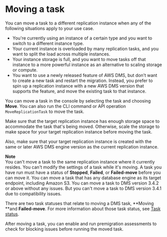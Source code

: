 # Moving a task<a name="CHAP_Tasks.Moving"></a>

You can move a task to a different replication instance when any of the following situations apply to your use case\.
+ You're currently using an instance of a certain type and you want to switch to a different instance type\.
+ Your current instance is overloaded by many replication tasks, and you want to split the load across multiple instances\.
+ Your instance storage is full, and you want to move tasks off that instance to a more powerful instance as an alternative to scaling storage or compute\.
+ You want to use a newly released feature of AWS DMS, but don’t want to create a new task and restart the migration\. Instead, you prefer to spin up a replication instance with a new AWS DMS version that supports the feature, and move the existing task to that instance\.

You can move a task in the console by selecting the task and choosing **Move**\. You can also run the CLI command or API operation `MoveReplicationTask` to move the task\. 

Make sure that the target replication instance has enough storage space to accommodate the task that's being moved\. Otherwise, scale the storage to make space for your target replication instance before moving the task\.

Also, make sure that your target replication instance is created with the same or later AWS DMS engine version as the current replication instance\. 

**Note**  
You can't move a task to the same replication instance where it currently resides\.
You can't modify the settings of a task while it's moving\.
A task you have run must have a status of **Stopped**, **Failed**, or **Failed\-move** before you can move it\.
You can move a task that has any database engine as its target endpoint, including Amazon S3\.
You can move a task to DMS version 3\.4\.2 or above without any issues\. But you can't move a task to DMS version 3\.4\.1 due to compatibility issues\.

There are two task statuses that relate to moving a DMS task, **Moving **and **Failed\-move**\. For more information about those task status, see [Task status](CHAP_Monitoring.md#CHAP_Tasks.Status)\. 

After moving a task, you can enable and run premigration assessments to check for blocking issues before running the moved task\.